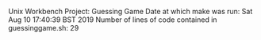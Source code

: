 Unix Workbench Project: Guessing Game
Date at which make was run:
Sat Aug 10 17:40:39 BST 2019
Number of lines of code contained in guessinggame.sh:
29
